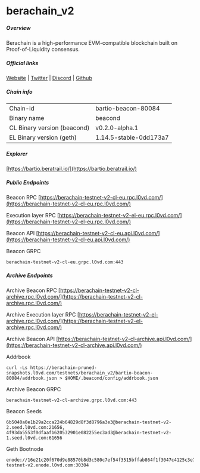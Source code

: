 # berachain_v2


##### Overview
Berachain is a high-performance EVM-compatible blockchain built on Proof-of-Liquidity consensus.


##### Official links
[Website](https://www.berachain.com/) | [Twitter](https://x.com/berachain) | [Discord](https://discord.com/invite/berachain) | [Github](https://github.com/berachain)

##### Chain info

|  |  |
| ------ | ------ |
| Chain-id | bartio-beacon-80084 |
| Binary name | beacond |
| CL Binary version (beacond) | v0.2.0-alpha.1 |
| EL Binary version (geth) | 1.14.5-stable-0dd173a7 | 

##### Explorer
[https://bartio.beratrail.io/](https://bartio.beratrail.io/)

##### Public Endpoints
Beacon RPC
[https://berachain-testnet-v2-cl-eu.rpc.l0vd.com/](https://berachain-testnet-v2-cl-eu.rpc.l0vd.com/)

Execution layer RPC
[https://berachain-testnet-v2-el-eu.rpc.l0vd.com/](https://berachain-testnet-v2-el-eu.rpc.l0vd.com/)

Beacon API
[https://berachain-testnet-v2-cl-eu.api.l0vd.com/](https://berachain-testnet-v2-cl-eu.api.l0vd.com/)

Beacon GRPC
```
berachain-testnet-v2-cl-eu.grpc.l0vd.com:443
```

##### Archive Endpoints
Archive Beacon RPC
[https://berachain-testnet-v2-cl-archive.rpc.l0vd.com/](https://berachain-testnet-v2-cl-archive.rpc.l0vd.com/)

Archive Execution layer RPC
[https://berachain-testnet-v2-el-archive.rpc.l0vd.com/](https://berachain-testnet-v2-el-archive.rpc.l0vd.com/)

Archive Beacon API
[https://berachain-testnet-v2-cl-archive.api.l0vd.com/](https://berachain-testnet-v2-cl-archive.api.l0vd.com/)

Addrbook
```
curl -Ls https://berachain-pruned-snapshots.l0vd.com/testnets/berachain_v2/bartio-beacon-80084/addrbook.json > $HOME/.beacond/config/addrbook.json
```

Archive Beacon GRPC
```
berachain-testnet-v2-cl-archive.grpc.l0vd.com:443
```

Beacon Seeds
```
6b5040a0e1b29a2cca224b64829d8f3d8796a3e3@berachain-testnet-v2-2.seed.l0vd.com:21656, 4f93da5553f0dfaafb620532901e082255ec3ad3@berachain-testnet-v2-1.seed.l0vd.com:61656
```

Geth Bootnode
```
enode://16e21c20f670d9e88570b8d3c580c7ef54f3515bffab864f1f3047c4125c3e7d98e782b990165808363a1b54ddca51c9dafaca9d6cd7ecca93e2e809ba522cae@berachain-testnet-v2.enode.l0vd.com:30304
```
